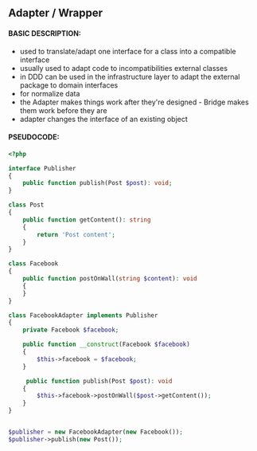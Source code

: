 ## Adapter / Wrapper

#### BASIC DESCRIPTION:
- used to translate/adapt one interface for a class into a compatible interface
- usually used to adapt code to incompatibilities external classes  
- in DDD can be used in the infrastructure layer to adapt the external package to domain interfaces
- for normalize data
- the Adapter makes things work after they're designed - Bridge makes them work before they are
- adapter changes the interface of an existing object

#### PSEUDOCODE:
```php
<?php

interface Publisher
{
    public function publish(Post $post): void;
}

class Post
{
    public function getContent(): string
    {
        return 'Post content';
    }
}

class Facebook
{
    public function postOnWall(string $content): void
    {
    }
}

class FacebookAdapter implements Publisher
{
    private Facebook $facebook;

    public function __construct(Facebook $facebook)
    {
        $this->facebook = $facebook;
    }

     public function publish(Post $post): void
    {
        $this->facebook->postOnWall($post->getContent());
    }
}


$publisher = new FacebookAdapter(new Facebook());
$publisher->publish(new Post());
```
